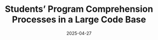 ---
title: "Students’ Program Comprehension Processes in a Large Code Base"
collection: publications
permalink: /publication/pc_processes
excerpt: 'excerpt'
date: 2025-04-27
venue: 'International Conference on Program Comprehension (ICPC)'
citation: <b>Anshul Shah</b>, Thanh Tong, Elena Tomson, Steven Shi, Bill Griswold, Gerald Soosairaj. 2025. Students’ Program Comprehension Processes in a Large Code Base. In Proceedings of the 33nd IEEE/ACM International Conference on Program Comprehension (ICPC '25). Association for Computing Machinery, New York, NY, USA. <a href="https://www.computer.org/csdl/proceedings-article/icpc/2025/022300a182/27CwOe0H6es">https://www.computer.org/csdl/proceedings-article/icpc/2025/022300a182/27CwOe0H6es</a>
---
